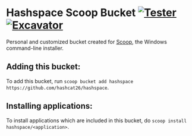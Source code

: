# Hashspace Scoop Bucket [![Tester](https://github.com/hashcat26/hashspace/actions/workflows/ci.yml/badge.svg)](https://github.com/hashcat26/hashspace/actions/workflows/tester.yml) [![Excavator](https://github.com/hashcat26/hashspace/actions/workflows/excavator.yml/badge.svg)](https://github.com/hashcat26/hashspace/actions/workflows/excavator.yml)
Personal and customized bucket created for [Scoop](https://scoop.sh), the Windows command-line installer.

Adding this bucket:
---------------------------------
To add this bucket, run `scoop bucket add hashspace https://github.com/hashcat26/hashspace`.

Installing applications:
---------------------------------
To install applications which are included in this bucket, do `scoop install hashspace/<application>`.
